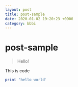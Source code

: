 ```yaml
---
layout: post
title: post-sample
date: 2020-01-02 19:20:23 +0900
category: bbbi
---
```

# post-sample
> Hello!

This is code
```ruby
print 'hello world'
```